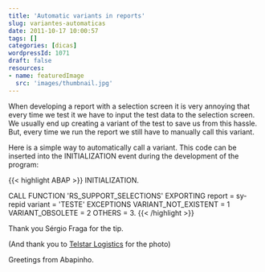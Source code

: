```yaml
---
title: 'Automatic variants in reports'
slug: variantes-automaticas
date: 2011-10-17 10:00:57
tags: []
categories: [dicas]
wordpressId: 1071
draft: false
resources:
- name: featuredImage
  src: 'images/thumbnail.jpg'
---
```

When developing a report with a selection screen it is very annoying that every time we test it we have to input the test data to the selection screen. We usually end up creating a variant of the test to save us from this hassle. But, every time we run the report we still have to manually call this variant.

Here is a simple way to automatically call a variant.
This code can be inserted into the INITIALIZATION event during the development of the program:


{{< highlight ABAP >}}
INITIALIZATION.

  CALL FUNCTION 'RS_SUPPORT_SELECTIONS'
    EXPORTING
      report                     = sy-repid
      variant                    = 'TESTE'
 EXCEPTIONS
   VARIANT_NOT_EXISTENT       = 1
   VARIANT_OBSOLETE           = 2
   OTHERS                     = 3.
{{< /highlight >}}

Thank you Sérgio Fraga for the tip.

(And thank you to [Telstar Logistics][1] for the photo)

Greetings from Abapinho.

   [1]: https://www.flickr.com/photos/telstar/3339736213/
